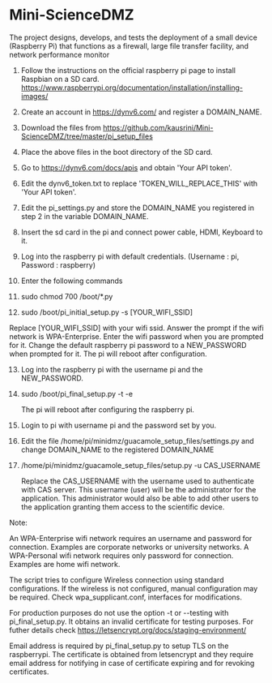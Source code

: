 # Mini-ScienceDMZ
The project designs, develops, and tests the deployment of a small device (Raspberry Pi) that functions as a firewall, large file transfer facility, and network performance monitor

1. Follow the instructions on the official raspberry pi page to install Raspbian on a SD card. 
   https://www.raspberrypi.org/documentation/installation/installing-images/

2. Create an account in https://dynv6.com/ and register a DOMAIN_NAME.

3. Download the files from https://github.com/kausrini/Mini-ScienceDMZ/tree/master/pi_setup_files

4. Place the above files in the boot directory of the SD card.

5. Go to https://dynv6.com/docs/apis and obtain 'Your API token'. 

6. Edit the dynv6_token.txt to replace 'TOKEN_WILL_REPLACE_THIS' with 'Your API token'. 

7. Edit the pi_settings.py and store the DOMAIN_NAME you registered in step 2 in the variable DOMAIN_NAME.

8. Insert the sd card in the pi and connect power cable, HDMI, Keyboard to it.

9. Log into the raspberry pi with default credentials. (Username : pi, Password : raspberry)

10. Enter the following commands

11. sudo chmod 700 /boot/*.py

12. sudo /boot/pi_initial_setup.py -s [YOUR_WIFI_SSID] 
   
   Replace [YOUR_WIFI_SSID] with your wifi ssid.
   Answer the prompt if the wifi network is WPA-Enterprise.
   Enter the wifi password when you are prompted for it.
   Change the default raspberry pi password to a NEW_PASSWORD when prompted for it.
   The pi will reboot after configuration.

13. Log into the raspberry pi with the username pi and the NEW_PASSWORD.

14. sudo /boot/pi_final_setup.py -t -e <email address>
    
    The pi will reboot after configuring the raspberry pi.

15. Login to pi with username pi and the password set by you.

16. Edit the file /home/pi/minidmz/guacamole_setup_files/settings.py and change DOMAIN_NAME to the registered DOMAIN_NAME

17. /home/pi/minidmz/guacamole_setup_files/setup.py -u CAS_USERNAME
    
    Replace the CAS_USERNAME with the username used to authenticate with CAS server. This username (user) will be the administrator for the application.
    This administrator would also be able to add other users to the application granting them access to the scientific device.


Note:

An WPA-Enterprise wifi network requires an username and password for connection. Examples are corporate networks or university networks.
A WPA-Personal wifi network requires only password for connection. Examples are home wifi network.

The script tries to configure Wireless connection using standard configurations. If the wireless is not configured, manual configuration may be 
required. Check wpa_supplicant.conf, interfaces for modifications.

For production purposes do not use the option -t or --testing with pi_final_setup.py. It obtains an invalid certificate for testing purposes. For futher
details check https://letsencrypt.org/docs/staging-environment/

Email address is required by pi_final_setup.py to setup TLS on the raspberrypi. The certificate is obtained from letsencrypt and they require email address
for notifying in case of certificate expiring and for revoking certificates.




